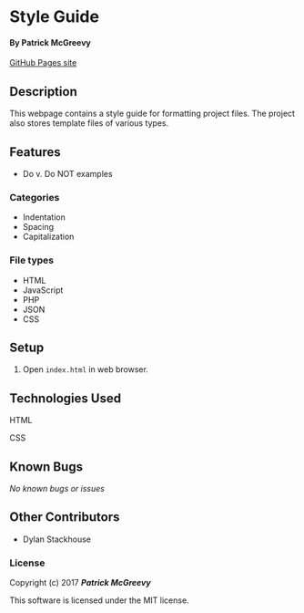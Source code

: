 # Style Guide

#### By Patrick McGreevy

[GitHub Pages site](https://ptown-epicodus.github.io/style-guide/)

## Description

This webpage contains a style guide for formatting project files. The project also stores template files of various types.

## Features
* Do v. Do NOT examples

### Categories
* Indentation
* Spacing
* Capitalization

### File types
* HTML
* JavaScript
* PHP
* JSON
* CSS

## Setup

1. Open `index.html` in web browser.

## Technologies Used

HTML

CSS

## Known Bugs

_No known bugs or issues_

## Other Contributors
* Dylan Stackhouse

### License

Copyright (c) 2017 _**Patrick McGreevy**_

This software is licensed under the MIT license.
